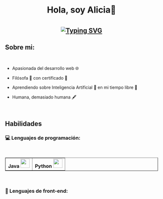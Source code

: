 <h1 align="center"> <b>Hola, soy Alicia👋</b><h1>
  <!--https://readme-typing-svg.herokuapp.com/demo/ -->
<h2 align="center">
  
[![Typing SVG](https://readme-typing-svg.herokuapp.com?font=Fira+Code&weight=500&pause=1000&color=33E8F7&background=3CFF4C00&center=true&vCenter=true&width=435&lines=Bienvenido+a+mi+perfil+de+GitHub+%F0%9F%98%8A;Soy+estudiante+de+DAW+%F0%9F%A4%93;Investigo+sobre+desarrollo+web+%F0%9F%92%BB)](https://git.io/typing-svg)

</h2>

## Sobre mi: 

<br>

- Apasionada del desarrollo web 🌐
- Filósofa 🧠 con certificado 📃
- Aprendiendo sobre Inteligencia Artificial 🤖 en mi tiempo libre 🌴
- Humana, demasiado humana 🖋️

  <br>

## Habilidades

### 💻 Lenguajes de programación:
<br>
<div style="text-align: center">
    <table border="1">
        <tr>
            <td>
              <b>Java</b> 
              <img src="https://www.manualweb.net/img/logos/java.png" width="30px">
            </td>
            <td> 
              <b>Python</b> 
    <img src="https://upload.wikimedia.org/wikipedia/commons/c/c3/Python-logo-notext.svg" width="30px">
            </td>
      </tr>
    </table>
</div>

<br>

### 🎨 Lenguajes de front-end: 


 

